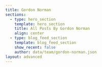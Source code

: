 ```yaml
---
title: Gordon Norman
sections:
  - type: hero_section
    template: hero_section
    title: All Posts By Gordon Norman
    align: center
  - type: blog_feed_section
    template: blog_feed_section
    show_recent: false
    author: data/team/gordon-norman.json
layout: advanced
---
```

